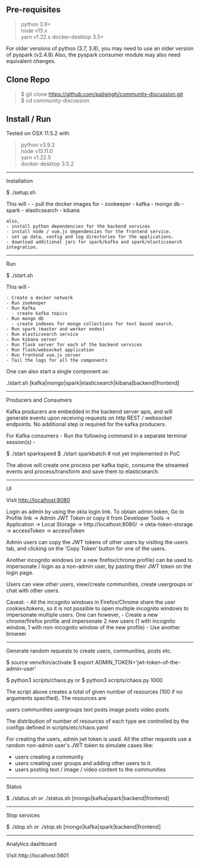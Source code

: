 ## Pre-requisites

> python 3.9+  
> node v15.x  
> yarn v1.22.x
  docker-desktop 3.5+

For older versions of python (3.7, 3.8), you may need to use an older version of pyspark (v2.4.8)
Also, the pyspark consumer module may also need equivalent changes.

## Clone Repo

> $ git clone https://github.com/paljsingh/community-discussion.git  
> $ cd community-discussion

## Install / Run

Tested on OSX 11.5.2 with  
> python v3.9.2  
> node v15.11.0  
> yarn v1.22.5  
  docker-desktop 3.5.2

---

Installation

$ ./setup.sh

This will -
    - pull the docker images for 
      - zookeeper
      - kafka
      - mongo db
      - spark
      - elasticsearch
      - kibana

    also, 
    - install python dependencies for the backend services
    - install node / vue.js dependencies for the frontend service.
    - set up data, config and log directories for the applications.
    - download additional jars for spark/kafka and spark/elasticsearch integration.

---

Run

$ ./start.sh

This will - 

    - Create a docker network
    - Run zookeeper
    - Run Kafka
      - create kafka topics
    - Run mongo db
      - create indexes for mongo collections for text based search.
    - Run spark (master and worker nodes)
    - Run elasticsearch service
    - Run kibana server
    - Run flask server for each of the backend services
    - Run flask/websocket application
    - Run frontend vue.js server
    - Tail the logs for all the components

One can also start a single component as:

./start.sh [kafka|mongo|spark|elasticsearch|kibana|backend|frontend]

---

Producers and Consumers

Kafka producers are embedded in the backend server apis, and will generate events upon receiving requests on http REST / websocket
endpoints. No additional step is required for the kafka producers.

For Kafka consumers - Run the following command in a separate terminal session(s) - 

$ ./start sparkspeed
$ ./start sparkbatch    # not yet implemented in PoC

The above will create one process per kafka topic, consume the streamed events and process/transform and save them to elasticsearch.

---

UI

Visit <http://localhost:8080>

Login as admin by using the okta login link.
To obtain admin token, Go to Profile link -> Admin JWT Token
or
copy it from Developer Tools -> Application -> Local Storage -> http://localhost:8080/ -> okta-token-storage -> accessToken -> accessToken

Admin users can copy the JWT tokens of other users by visiting the users tab, and clicking on the 'Copy Token' button for one of the users.

Another incognito windows (or a new firefox/chrome profile) can be used to impersonate / login as a non-admin user, by pasting their JWT token on the login page.

Users can view other users, view/create communities, create usergroups or chat with other users.


Caveat:
    - All the incognito windows in Firefox/Chrome share the user cookies/tokens, so it is not possible to open multiple incognito windows to impersonate multiple users.
    One can however, 
      - Create a new chrome/firefox profile and impersonate 2 new users (1 with incognito window, 1 with non-incognito window of the new profile)
      - Use another browser

---

Generate random requests to create users, communities, posts etc.

$ source venv/bin/activate
$ export ADMIN_TOKEN='jwt-token-of-the-admin-user'

$ python3 scripts/chaos.py
or
$ python3 scripts/chaos.py 1000

The script above creates a total of given number of resources (100 if no arguments specified). The resources are

users
communities
usergroups
text posts
image posts
video posts

The distribution of number of resources of each type are controlled by the configs defined in scripts/etc/chaos.yaml

For creating the users, admin jwt token is used.
All the other requests use a random non-admin user's JWT token to simulate cases like:

- users creating a community
- users creating user groups and adding other users to it.
- users posting text / image / video content to the communities

---
Status

$ ./status.sh 
or
./status.sh [mongo|kafka|spark|backend|frontend]

---

Stop services

$ ./stop.sh 
or
./stop.sh [mongo|kafka|spark|backend|frontend]

---

Analytics dashboard

Visit http://localhost:5601

